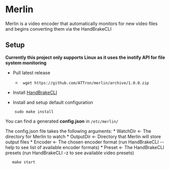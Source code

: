 # Merlin
Merlin is a video encoder that automatically monitors for new video files and begins converting them via the HandBrakeCLI

## Setup
**Currently this project only supports Linux as it uses the inotify API for file system monitoring**

* Pull latest release
    * ``` wget https://github.com/ATTron/merlin/archive/1.0.0.zip```

* Install [HandBrakeCLI](https://handbrake.fr/downloads.php)

* Install and setup default configuration
```
    sudo make install
```

You can find a generated **config.json** in ``` /etc/merlin/ ```

The config.json file takes the following arguments:
    * WatchDir  <- The directory for Merlin to watch
    * OutputDir <- Directory that Merlin will store output files
    * Encoder   <- The chosen encoder format (run HandBrakeCLI --help to see list of available encoder formats)
    * Preset    <- The HandBrakeCLI presets (run HandBrakeCLI -z to see available video presets)

```
   make start 
```

